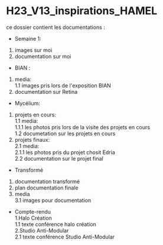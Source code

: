 # H23_V13_inspirations_HAMEL


ce dossier contient les documentations :
 * Semaine 1:
  1. images sur moi
  2. documentation sur moi
 * BIAN :
  1. media: <br>
    1.1 images pris lors de l'exposition BIAN
  2. documentation sur Retina
 * Mycélium: 
  1. projets en cours: <br>
    1.1 media: <br>
      1.1.1 les photos pris lors de la visite des projets en cours <br>
    1.2 documetation sur les projets en cours
   2. projets finaux: <br>
    2.1 media: <br>
      2.1.1 les photos pris du projet chosit Edria <br>
    2.2 documentation sur le projet final
 * Transformé
  1. documentation transformé
  2. plan documentation finale
  3. media <br>
    3.1 images pour documentation
 * Compte-rendu <br>
   1.Halo Création <br>
      1.1 texte conférence halo création <br>
   2.Studio Anti-Modular <br>
      2.1 texte conférence Studio Anti-Modular
